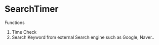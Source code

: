 # SearchTimer
Functions
1. Time Check
2. Search Keyword from external Search engine such as Google, Naver..
